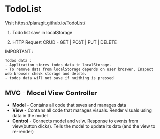 # TodoList

Visit https://planzgit.github.io/TodoList/

1. Todo list save in localStorage

2. HTTP Request CRUD - GET | POST | PUT | DELETE

IMPORTANT :

    Todos data :
    - Application stores todos data in localStorage.
    - To remove data from localStorage depends on user broswer. Inspect web browser check storage and delete.
    - todos data will not save if noithing is pressed

## MVC - Model View Controller

- **Model** - Contains all code that saves and manages data
- **View** - Contains all code that manages visuals. Render visuals using data in the model
- **Control** - Connects model and veiw. Response to events from view(button clicks). Tells the model to update its data (and the view to re-render)
